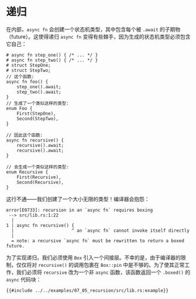 # 递归

在内部，`async fn` 会创建一个状态机类型，其中包含每个被 `.await` 的子期物（future）。这使得递归 `async fn` 变得有些棘手，因为生成的状态机类型必须包含它自己：

```rust,edition2018
# async fn step_one() { /* ... */ }
# async fn step_two() { /* ... */ }
# struct StepOne;
# struct StepTwo;
// 这个函数:
async fn foo() {
    step_one().await;
    step_two().await;
}
// 生成了一个类似这样的类型:
enum Foo {
    First(StepOne),
    Second(StepTwo),
}

// 因此这个函数:
async fn recursive() {
    recursive().await;
    recursive().await;
}

// 会生成一个类似这样的类型:
enum Recursive {
    First(Recursive),
    Second(Recursive),
}
```

这行不通——我们创建了一个大小无限的类型！编译器会抱怨：

```
error[E0733]: recursion in an `async fn` requires boxing
 --> src/lib.rs:1:22
  |
1 | async fn recursive() {
  |                      ^ an `async fn` cannot invoke itself directly
  |
  = note: a recursive `async fn` must be rewritten to return a boxed future.
```

为了实现递归，我们必须使用 `Box` 引入一个间接层。不幸的是，由于编译器的限制，仅仅将对 `recursive()` 的调用包裹在 `Box::pin` 中是不够的。为了使其正常工作，我们必须将 `recursive` 改为一个非 `async` 函数，该函数返回一个 `.boxed()` 的 `async` 代码块：

```rust,edition2018
{{#include ../../examples/07_05_recursion/src/lib.rs:example}}
```
